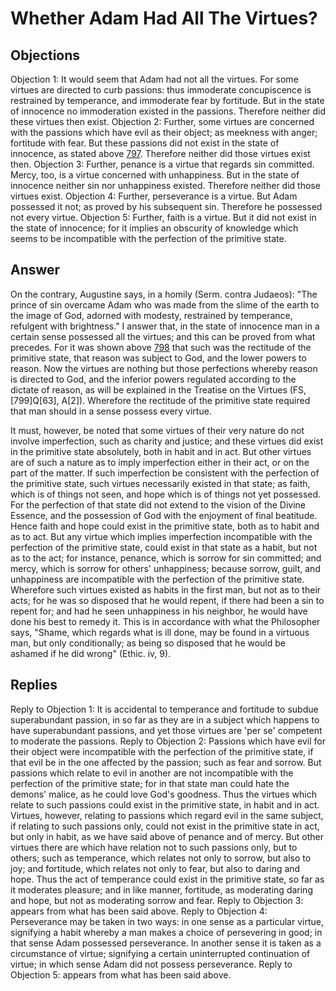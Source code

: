 # Whether Adam Had All The Virtues?
## Objections
Objection 1: It would seem that Adam had not all the virtues. For some virtues are directed to curb passions: thus immoderate concupiscence is restrained by temperance, and immoderate fear by fortitude. But in the state of innocence no immoderation existed in the passions. Therefore neither did these virtues then exist.
Objection 2: Further, some virtues are concerned with the passions which have evil as their object; as meekness with anger; fortitude with fear. But these passions did not exist in the state of innocence, as stated above [797](A[2]). Therefore neither did those virtues exist then.
Objection 3: Further, penance is a virtue that regards sin committed. Mercy, too, is a virtue concerned with unhappiness. But in the state of innocence neither sin nor unhappiness existed. Therefore neither did those virtues exist.
Objection 4: Further, perseverance is a virtue. But Adam possessed it not; as proved by his subsequent sin. Therefore he possessed not every virtue.
Objection 5: Further, faith is a virtue. But it did not exist in the state of innocence; for it implies an obscurity of knowledge which seems to be incompatible with the perfection of the primitive state.
## Answer
On the contrary, Augustine says, in a homily (Serm. contra Judaeos): "The prince of sin overcame Adam who was made from the slime of the earth to the image of God, adorned with modesty, restrained by temperance, refulgent with brightness."
I answer that, in the state of innocence man in a certain sense possessed all the virtues; and this can be proved from what precedes. For it was shown above [798](A[1]) that such was the rectitude of the primitive state, that reason was subject to God, and the lower powers to reason. Now the virtues are nothing but those perfections whereby reason is directed to God, and the inferior powers regulated according to the dictate of reason, as will be explained in the Treatise on the Virtues (FS, [799]Q[63], A[2]). Wherefore the rectitude of the primitive state required that man should in a sense possess every virtue.

It must, however, be noted that some virtues of their very nature do not involve imperfection, such as charity and justice; and these virtues did exist in the primitive state absolutely, both in habit and in act. But other virtues are of such a nature as to imply imperfection either in their act, or on the part of the matter. If such imperfection be consistent with the perfection of the primitive state, such virtues necessarily existed in that state; as faith, which is of things not seen, and hope which is of things not yet possessed. For the perfection of that state did not extend to the vision of the Divine Essence, and the possession of God with the enjoyment of final beatitude. Hence faith and hope could exist in the primitive state, both as to habit and as to act. But any virtue which implies imperfection incompatible with the perfection of the primitive state, could exist in that state as a habit, but not as to the act; for instance, penance, which is sorrow for sin committed; and mercy, which is sorrow for others' unhappiness; because sorrow, guilt, and unhappiness are incompatible with the perfection of the primitive state. Wherefore such virtues existed as habits in the first man, but not as to their acts; for he was so disposed that he would repent, if there had been a sin to repent for; and had he seen unhappiness in his neighbor, he would have done his best to remedy it. This is in accordance with what the Philosopher says, "Shame, which regards what is ill done, may be found in a virtuous man, but only conditionally; as being so disposed that he would be ashamed if he did wrong" (Ethic. iv, 9).
## Replies
Reply to Objection 1: It is accidental to temperance and fortitude to subdue superabundant passion, in so far as they are in a subject which happens to have superabundant passions, and yet those virtues are 'per se' competent to moderate the passions.
Reply to Objection 2: Passions which have evil for their object were incompatible with the perfection of the primitive state, if that evil be in the one affected by the passion; such as fear and sorrow. But passions which relate to evil in another are not incompatible with the perfection of the primitive state; for in that state man could hate the demons' malice, as he could love God's goodness. Thus the virtues which relate to such passions could exist in the primitive state, in habit and in act. Virtues, however, relating to passions which regard evil in the same subject, if relating to such passions only, could not exist in the primitive state in act, but only in habit, as we have said above of penance and of mercy. But other virtues there are which have relation not to such passions only, but to others; such as temperance, which relates not only to sorrow, but also to joy; and fortitude, which relates not only to fear, but also to daring and hope. Thus the act of temperance could exist in the primitive state, so far as it moderates pleasure; and in like manner, fortitude, as moderating daring and hope, but not as moderating sorrow and fear.
Reply to Objection 3: appears from what has been said above.
Reply to Objection 4: Perseverance may be taken in two ways: in one sense as a particular virtue, signifying a habit whereby a man makes a choice of persevering in good; in that sense Adam possessed perseverance. In another sense it is taken as a circumstance of virtue; signifying a certain uninterrupted continuation of virtue; in which sense Adam did not possess perseverance.
Reply to Objection 5: appears from what has been said above.